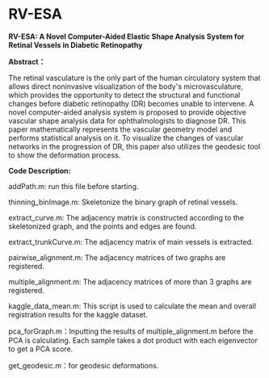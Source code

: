 # RV-ESA
**RV-ESA: A Novel Computer-Aided Elastic Shape Analysis System for Retinal Vessels in Diabetic Retinopathy**


**Abstract：**

The retinal vasculature is the only part of the human circulatory system that allows direct noninvasive visualization of the body's microvasculature, which provides the opportunity to detect the structural and functional changes before diabetic retinopathy (DR) becomes unable to intervene. A novel computer-aided analysis system is proposed to provide objective vascular shape analysis data for ophthalmologists to diagnose DR. This paper mathematically represents the vascular geometry model and performs statistical analysis on it. To visualize the changes of vascular networks in the progression of DR, this paper also utilizes the geodesic tool to show the deformation process. 


**Code Description:**

addPath.m: run this file before starting.

thinning_binImage.m: Skeletonize the binary graph of retinal vessels.

extract_curve.m: The adjacency matrix is constructed according to the skeletonized graph, and the points and edges are found.  

extract_trunkCurve.m: The adjacency matrix of main vessels is extracted.

pairwise_alignment.m: The adjacency matrices of two graphs are registered.

multiple_alignment.m:  The adjacency matrices of more than 3 graphs are registered.

kaggle_data_mean.m: This script is used to calculate the mean and overall registration results for the kaggle dataset.

pca_forGraph.m：Inputting the results of multiple_alignment.m before the PCA is calculating. Each sample takes a dot product with each eigenvector to get a PCA score.

get_geodesic.m：for geodesic deformations.
